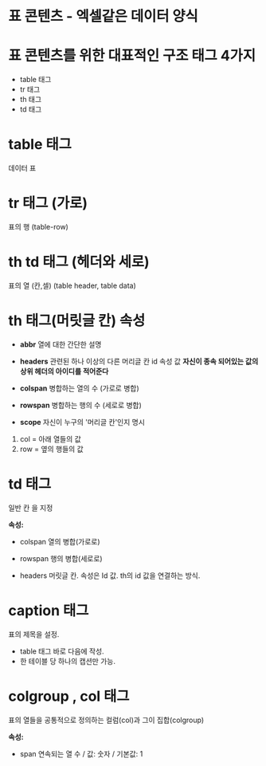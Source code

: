 # 표 콘텐츠 - 엑셀같은 데이터 양식


# 표 콘텐츠를 위한 대표적인 구조 태그 4가지
- table 태그
- tr 태그
- th 태그
- td 태그

# table 태그
데이터 표

# tr 태그 (가로)
표의 행 (table-row)

# th td 태그 (헤더와 세로)
표의 열  (칸,셀) (table header, table data)


# th 태그(머릿글 칸) 속성

- <strong>abbr</strong>
열에 대한 간단한 설명

- <strong>headers</strong>
관련된 하나 이상의 다른 머리글 칸 id 속성 값
<strong>자신이 종속 되어있는 값의 상위 헤더의 아이디를 적어준다</strong> 
- <strong>colspan</strong>
병합하는 열의 수 (가로로 병합)

- <strong>rowspan</strong>
병합하는 행의 수 (세로로 병합)

- <strong>scope</strong>
자신이 누구의 '머리글 칸'인지 명시
1. col = 아래 열들의 값
2. row = 옆의 행들의 값



# td 태그
일반 칸 을 지정

<strong>속성:</strong>

- colspan
열의 병합(가로로)

- rowspan
행의 병합(세로로)

- headers
머릿글 칸. 속성은 Id 값. th의 id 값을 연결하는 방식.


# caption 태그
표의 제목을 설정.

- table 태그 바로 다음에 작성.
- 한 테이블 당 하나의 캡션만 가능.



# colgroup , col 태그
표의 열들을 공통적으로 정의하는 컬럼(col)과 그이 집합(colgroup)

<strong>속성:</strong>

- span 연속되는 열 수 / 값: 숫자 / 기본값: 1


